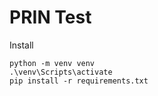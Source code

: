 # PRIN Test
Install
```shell
python -m venv venv
.\venv\Scripts\activate
pip install -r requirements.txt
```
